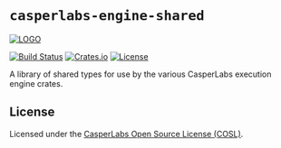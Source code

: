 # `casperlabs-engine-shared`

[![LOGO](https://raw.githubusercontent.com/CasperLabs/CasperLabs/master/CASPERLABS_HORIZONTAL.png)](https://casperlabs.io/)

[![Build Status](https://drone-auto.casperlabs.io/api/badges/CasperLabs/CasperLabs/status.svg?branch=dev)](http://drone-auto.casperlabs.io/CasperLabs/CasperLabs)
[![Crates.io](https://img.shields.io/crates/v/casperlabs-engine-shared)](https://crates.io/crates/casperlabs-engine-shared)
[![License](https://img.shields.io/badge/license-COSL-blue.svg)](https://github.com/CasperLabs/CasperLabs/blob/master/LICENSE)

A library of shared types for use by the various CasperLabs execution engine crates.

## License

Licensed under the [CasperLabs Open Source License (COSL)](https://github.com/CasperLabs/CasperLabs/blob/master/LICENSE).
